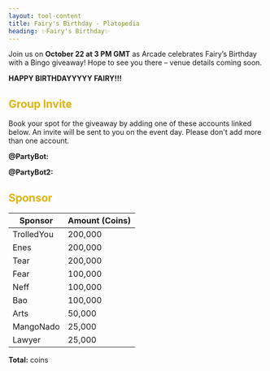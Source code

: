 ```yaml
---
layout: tool-content
title: Fairy's Birthday - Platopedia
heading: ✨Fairy's Birthday✨
---
```


<style>
h2                    { color:#e2b30d !important }
h4                    { color:#008080 !important;font-size:var(--unit-text-B) !important }
.syotimer-cell__value { border-color:#e2b30d !important }
.syotimer-cell__unit  { color:#e2b30d }
</style>

<div class="linebreak"></div>

<div class="content-image" data-url="/docs/assets/images/events/fairybday/fairybday-banner.png" data-width="690px" data-label=""></div>

<div class="linebreak"></div>

Join us on **October 22 at 3 PM GMT** as Arcade celebrates Fairy’s Birthday with a Bingo giveaway! Hope to see you there – venue details coming soon.

<div class="linebreak"></div>

<div class="content-countdown text-center" data-datetime="2024-10-22T15:00:00+00:00"><b>HAPPY BIRTHDAYYYYY FAIRY!!!</b></div>

<div class="linebreak"></div>

## Group Invite

Book your spot for the giveaway by adding one of these accounts linked below. An invite will be sent to you on the event day. Please don't add more than one account.

<div class="linebreak"></div>

<p><strong>@PartyBot:</strong></p>

<span class="content-link" data-url="https://plato.app/2nhs3sy7sc238" data-text="" data-copy="true"></span>

<div class="linebreak"></div>

<p><strong>@PartyBot2:</strong></p>

<span class="content-link" data-url="https://plato.app/3eb9vxoka3fb4" data-text="" data-copy="true"></span>

<div class="linebreak"></div>

## Sponsor

<table id="sponsors" class="table table-bordered">
    <thead>
        <tr>
            <th class="w-50">Sponsor</th>
            <th class="w-50">Amount (Coins)</th>
        </tr>
    </thead>
    <tbody>
        <tr>
            <td>TrolledYou</td>
            <td>200,000</td>
        </tr>
        <tr>
            <td>Enes</td>
            <td>200,000</td>
        </tr>
        <tr>
            <td>Tear</td>
            <td>200,000</td>
        </tr>
        <tr>
            <td>Fear</td>
            <td>100,000</td>
        </tr>
        <tr>
            <td>Neff</td>
            <td>100,000</td>
        </tr>
        <tr>
            <td>Bao</td>
            <td>100,000</td>
        </tr>
        <tr>
            <td>Arts</td>
            <td>50,000</td>
        </tr>
        <tr>
            <td>MangoNado</td>
            <td>25,000</td>
        </tr>
        <tr>
            <td>Lawyer</td>
            <td>25,000</td>
        </tr>
    </tbody>
</table>

<div class="linebreak"></div>

<p class="text-center"><b>Total:</b> <span class="content-custom" data-code="$('#sponsors tbody tr td:nth-child(2)').total()"></span> coins</p>

<div class="linebreak"></div>
